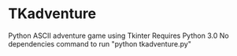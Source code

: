 # TKadventure
Python ASCII adventure game using Tkinter
Requires Python 3.0
No dependencies
command to run "python tkadventure.py"
